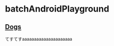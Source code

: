# batchAndroidPlayground
## [Dogs](https://github.com/b4tchkn/batchAndroidPlayground/tree/master/Dogs)

てすてすaaaaaaaaaaaaaaaaaaaaa
